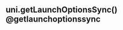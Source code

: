 ## uni.getLaunchOptionsSync() @getlaunchoptionssync

<!-- UTSAPIJSON.getLaunchOptionsSync.description -->

<!-- UTSAPIJSON.getLaunchOptionsSync.compatibility -->

<!-- UTSAPIJSON.getLaunchOptionsSync.param -->

<!-- UTSAPIJSON.getLaunchOptionsSync.returnValue -->

<!-- UTSAPIJSON.getLaunchOptionsSync.example -->

<!-- UTSAPIJSON.getLaunchOptionsSync.tutorial -->

<!-- UTSAPIJSON.general_type.name -->

<!-- UTSAPIJSON.general_type.param -->
